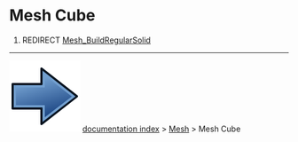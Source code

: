 # Mesh Cube
1.  REDIRECT [Mesh_BuildRegularSolid](Mesh_BuildRegularSolid.md)



---
![](images/Button_right.svg) [documentation index](../README.md) > [Mesh](Mesh_Workbench.md) > Mesh Cube
